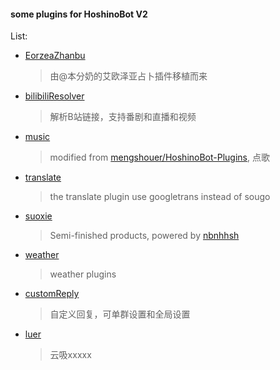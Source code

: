 #### some plugins for HoshinoBot V2
List:<br>
- [EorzeaZhanbu](https://github.com/LambdaYH/HoshinoBotV2Plugins/tree/master/EorzeaZhanbu)
  > 由@本分奶的艾欧泽亚占卜插件移植而来
- [bilibiliResolver](https://github.com/LambdaYH/HoshinoBotV2Plugins/tree/master/bilibiliResolver) 
  > 解析B站链接，支持番剧和直播和视频
- [music](https://github.com/LambdaYH/HoshinoBotV2Plugins/tree/master/music)
  > modified from [mengshouer/HoshinoBot-Plugins](https://github.com/mengshouer/HoshinoBot-Plugins/blob/master/modules/custom/music.py), 点歌
- [translate](https://github.com/LambdaYH/HoshinoBotV2Plugins/tree/master/translate)
  > the translate plugin use googletrans instead of sougo
- [suoxie](https://github.com/LambdaYH/HoshinoBotV2Plugins/tree/master/suoxie)
  > Semi-finished products, powered by [nbnhhsh](https://github.com/itorr/nbnhhsh)
- [weather](https://github.com/LambdaYH/HoshinoBotV2Plugins/tree/master/weather)
  > weather plugins
- [customReply](https://github.com/LambdaYH/HoshinoBotV2Plugins/tree/master/customReply)
  > 自定义回复，可单群设置和全局设置
- [luer](https://github.com/LambdaYH/HoshinoBotV2Plugins/tree/master/luer)
  > 云吸xxxxx

